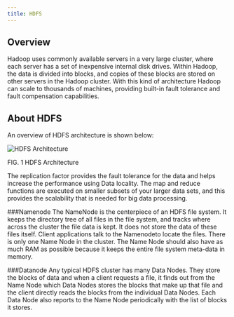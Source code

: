 ```yaml
---
title: HDFS
---
```


Overview
--------
Hadoop uses commonly available servers in a very large cluster, where each server has a set of inexpensive internal disk drives.
Within Hadoop, the data is divided into blocks, and copies of these blocks are stored on other servers in the Hadoop cluster.
With this kind of architecture Hadoop can scale to thousands of machines, providing built-in fault tolerance and fault compensation capabilities.

About HDFS
----------

An overview of HDFS architecture is shown below:

![HDFS Architecture](/images/hdfs-diagram.png)

FIG. 1 HDFS Architecture

The replication factor provides the fault tolerance for the data and helps increase the performance using Data locality.
The map and reduce functions are executed on smaller subsets of your larger data sets, and
this provides the scalability that is needed for big data processing.

###Namenode
The NameNode is the centerpiece of an HDFS file system. It keeps the directory tree of all files in the file system, and tracks where across the cluster the file data is kept. It does not store the data of these files itself. Client applications talk to the Namenodeto locate the files. There is only one Name Node in the cluster.
The Name Node should also have as much RAM as possible because it keeps the entire file system meta-data in memory.

###Datanode
Any typical HDFS cluster has many Data Nodes.
They store the blocks of data and when a client requests a file, it finds out from the Name Node which Data Nodes stores the blocks that make up that file and the client directly reads the blocks from the individual Data Nodes.
Each Data Node also reports to the Name Node periodically with the list of blocks it stores.



